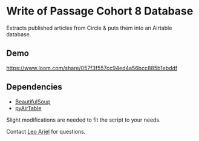 # Write of Passage Cohort 8 Database

Extracts published articles from Circle & puts them into an Airtable database.

## Demo
https://www.loom.com/share/057f3f557cc94ed4a56bcc885b1ebddf

## Dependencies
- [BeautifulSoup](https://beautiful-soup-4.readthedocs.io/)
- [pyAirTable](https://pyairtable.readthedocs.io/)

Slight modifications are needed to fit the script to your needs.

Contact [Leo Ariel](mailto:leoariel440@gmail.com) for questions.
